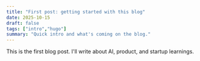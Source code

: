 ```yaml
---
title: "First post: getting started with this blog"
date: 2025-10-15
draft: false
tags: ["intro","hugo"]
summary: "Quick intro and what's coming on the blog."
---
```


This is the first blog post. I'll write about AI, product, and startup learnings.
